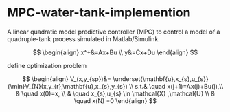 # MPC-water-tank-implemention
A linear quadratic model predictive controller (MPC) to control a model of a quadruple-tank process simulated in Matlab/Simulink.

$$
\begin{align}
    x^+&=Ax+Bu   \\  
    y&=Cx+Du 
\end{align}
$$

define optimization problem 



$$
\begin{align}
    V_(x,y_{sp})&= \underset{\mathbf{u},x_{s},u_{s}}{\min}V_{N}(x,y_{r};\mathbf{u},x_{s},y_{s})  \\
    s.t.& \quad x(j+1)=Ax(j)+Bu(j),\\
     & \quad x(0)=x, \\
     & \quad x_{s},u_{s}  \in \mathcal{X} ,\mathcal{U} \\
     & \quad  x(N)  =0 
\end{align}
$$

